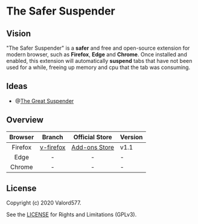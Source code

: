 The Safer Suspender
======================

## Vision

"The Safer Suspender" is a **safer** and free and open-source extension for modern browser, such as **Firefox**, **Edge** and **Chrome**.
Once installed and enabled, this extension will automatically **suspend** tabs that have not been used for a while, freeing up memory and cpu that the tab was consuming.

## Ideas

* @[The Great Suspender](https://github.com/greatsuspender/thegreatsuspender)

## Overview

| Browser |          Branch        |       Official Store     | Version |
| :-----: | :--------------------: | :----------------------: | :------ |
| Firefox | [v-firefox][v-firefox] | [Add-ons Store][Add-ons] | v1.1    |
| Edge    | -                      | -                        | -       |
| Chrome  | -                      | -                        | -       |

## License

Copyright (c) 2020 Valord577.

See the [LICENSE](LICENSE) for Rights and Limitations (GPLv3).


[v-firefox]: https://github.com/valord577/theSaferSuspender/tree/v-firefox
[Add-ons]: https://addons.mozilla.org/en-US/firefox/addon/the-safer-suspender/
